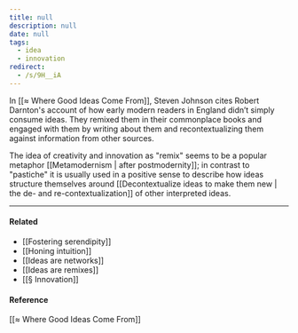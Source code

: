 ```yaml
---
title: null
description: null
date: null
tags:
  - idea
  - innovation
redirect:
  - /s/9H__iA
---
```


In [[≈ Where Good Ideas Come From]], Steven Johnson cites Robert Darnton's account of how early modern readers in England didn’t simply consume ideas. They remixed them in their commonplace books and engaged with them by writing about them and recontextualizing them against information from other sources.

The idea of creativity and innovation as "remix" seems to be a popular metaphor [[Metamodernism | after postmodernity]]; in contrast to "pastiche" it is usually used in a positive sense to describe how ideas structure themselves around [[Decontextualize ideas to make them new | the de- and re-contextualization]] of other interpreted ideas.

---

#### Related

- [[Fostering serendipity]]
- [[Honing intuition]]
- [[Ideas are networks]]
- [[Ideas are remixes]]
- [[§ Innovation]]

#### Reference

[[≈ Where Good Ideas Come From]]
